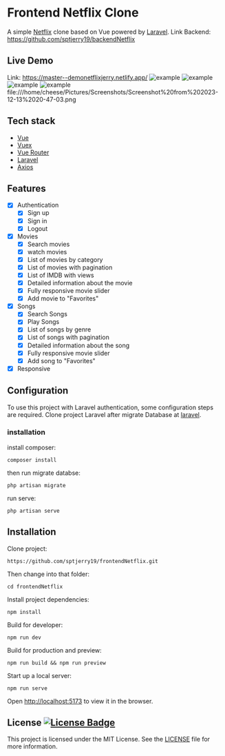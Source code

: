 # Frontend Netflix Clone
A simple [Netflix](https://netflix.com) clone based on Vue powered by [Laravel](https://laravel.com/).
Link Backend: https://github.com/sptjerry19/backendNetflix

## Live Demo
Link: https://master--demonetflixjerry.netlify.app/
![example](https://github.com/sptjerry19/frontendNetflix/assets/95573836/d2dfe1c6-8724-45ac-bfa7-9a3c80fb3a4f)
![example](https://github.com/sptjerry19/frontendNetflix/assets/95573836/145cbcbe-3a23-4c3d-ab5c-ee8549a99c17)
![example](https://github.com/sptjerry19/frontendNetflix/assets/95573836/3167ae65-cd9d-4b79-8e4e-96e2ec312e7e)
![example](https://github.com/sptjerry19/frontendNetflix/assets/95573836/f400f06c-648b-4dc1-a79d-87b68af98b29)
file:///home/cheese/Pictures/Screenshots/Screenshot%20from%202023-12-13%2020-47-03.png

## Tech stack
* [Vue](https://github.com/vuejs/vue)
* [Vuex](https://github.com/vuejs/vuex)
* [Vue Router](https://github.com/vuejs/vue-router)
* [Laravel](https://github.com/sptjerry19/backendNetflix)
* [Axios](https://axios-http.com/)

## Features
- [x] Authentication
  - [x] Sign up
  - [x] Sign in
  - [x] Logout
- [x] Movies
  - [x] Search movies
  - [x] watch movies
  - [x] List of movies by category
  - [x] List of movies with pagination
  - [x] List of IMDB with views
  - [x] Detailed information about the movie
  - [x] Fully responsive movie slider
  - [x] Add movie to "Favorites"
- [x] Songs
  - [x] Search Songs
  - [x] Play Songs
  - [x] List of songs by genre
  - [x] List of songs with pagination
  - [x] Detailed information about the song
  - [x] Fully responsive movie slider
  - [x] Add song to "Favorites"
- [x] Responsive

## Configuration
To use this project with Laravel authentication, some configuration steps are required.
Clone project Laravel after migrate Database at [laravel](https://github.com/sptjerry19/backendNetflix).

### installation
install composer:
```shell
composer install
```
then run migrate databse:
```shell
php artisan migrate
```
run serve:
```shell
php artisan serve
```

## Installation
Clone project:
```shell
https://github.com/sptjerry19/frontendNetflix.git
```

Then change into that folder:
```shell
cd frontendNetflix
```

Install project dependencies:
```shell
npm install
```
Build for developer:
```shell
npm run dev
```

Build for production and preview:
```shell
npm run build && npm run preview
```

Start up a local server:
```shell
npm run serve
```

Open [http://localhost:5173](http://localhost:5173) to view it in the browser.

## License  <a href="https://github.com/approxipix/vue-netflix-clone/blob/master/LICENSE"><img src="https://img.shields.io/github/license/elangosundar/awesome-README-templates?color=2b9348" alt="License Badge"/></a>
This project is licensed under the MIT License. See the [LICENSE](https://github.com/approxipix/vue-netflix-clone/blob/master/LICENSE) file for more information.
